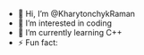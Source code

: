- 👋 Hi, I’m @KharytonchykRaman
- 👀 I’m interested in coding
- 🌱 I’m currently learning C++
- ⚡ Fun fact: 

<!---
KharytonchykRaman/KharytonchykRaman is a ✨ special ✨ repository because its `README.md` (this file) appears on your GitHub profile.
You can click the Preview link to take a look at your changes.
--->
